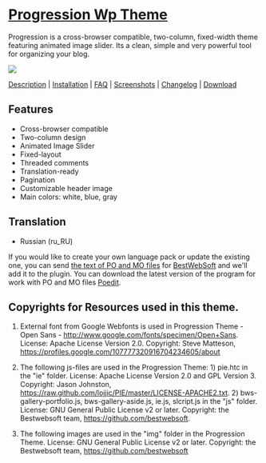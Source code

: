 <a href="http://bestwebsoft.com/theme/progression/" target=_blank>Progression Wp Theme</a>
====================

Progression is a cross-browser compatible, two-column, fixed-width theme featuring animated image slider. Its a clean, simple and very powerful tool for organizing your blog.

<img src="http://bestwebsoft.com/wp-content/uploads/2014/09/xprogression-wp-banner.jpg.pagespeed.ic.dmm41B9PmR.jpg" />

<a href="http://bestwebsoft.com/theme/progression/#description" target=_blank>Description</a> | 
<a href="http://bestwebsoft.com/theme/progression/#installation" target=_blank>Installation</a> | 
<a href="http://bestwebsoft.com/theme/progression/#faq" target=_blank>FAQ</a> | 
<a href="http://bestwebsoft.com/theme/progression/#screenshots" target=_blank>Screenshots</a> | 
<a href="http://bestwebsoft.com/theme/progression/#changelog" target=_blank>Changelog</a> | 
<a href="http://bestwebsoft.com/theme/progression/#download" target=_blank>Download</a>


Features
-----------------------------
* Cross-browser compatible
* Two-column design
* Animated Image Slider
* Fixed-layout
* Threaded comments
* Translation-ready
* Pagination
* Customizable header image
* Main colors: white, blue, gray


Translation
-----------------------------
* Russian (ru_RU)

If you would like to create your own language pack or update the existing one, you can send <a href="http://codex.wordpress.org/Translating_WordPress" target="_blank">the text of PO and MO files</a> for <a href="http://support.bestwebsoft.com" target="_blank">BestWebSoft</a> and we'll add it to the plugin. You can download the latest version of the program for work with PO and MO files  <a href="http://www.poedit.net/download.php" target="_blank">Poedit</a>.


Copyrights for Resources used in this theme.
-----------------------------

1. External font from Google Webfonts is used in Progression Theme - Open Sans - http://www.google.com/fonts/specimen/Open+Sans. License: Apache License Version 2.0. Copyright: Steve Matteson, https://profiles.google.com/107777320916704234605/about

2. The following js-files are used in the Progression Theme: 1) pie.htc in the "ie" folder. License: Apache License Version 2.0 and GPL Version 3. Copyright: Jason Johnston, https://raw.github.com/lojjic/PIE/master/LICENSE-APACHE2.txt. 2) bws-gallery-portfolio.js, bws-gallery-aside.js, ie.js, slcript.js in the "js" folder. License: GNU General Public License v2 or later. Copyright: the Bestwebsoft team, https://github.com/bestwebsoft.

3. The following images are used in the "img" folder in the Progression Theme. License: GNU General Public License v2 or later. Copyright: the Bestwebsoft team, https://github.com/bestwebsoft
